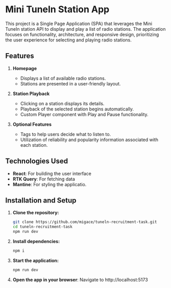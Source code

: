 # Mini TuneIn Station App

This project is a Single Page Application (SPA) that leverages the Mini TuneIn station API to display and play a list of radio stations. The application focuses on functionality, architecture, and responsive design, prioritizing the user experience for selecting and playing radio stations.

## Features

1. **Homepage**
   - Displays a list of available radio stations.
   - Stations are presented in a user-friendly layout.

2. **Station Playback**
   - Clicking on a station displays its details.
   - Playback of the selected station begins automatically.
   - Custom Player component with Play and Pause functionality.

3. **Optional Features**
   - Tags to help users decide what to listen to.
   - Utilization of reliability and popularity information associated with each station.

## Technologies Used

- **React**: For building the user interface
- **RTK Query**: For fetching data
- **Mantine**: For styling the applicatio.

## Installation and Setup

1. **Clone the repository:**
   ```sh
   git clone https://github.com/migace/tuneln-recruitment-task.git
   cd tuneln-recruitment-task
   npm run dev
   ```

2. **Install dependencies:**
    ```sh
    npm i
    ```

3. **Start the application:**
    ```sh
    npm run dev
    ```

2. **Open the app in your browser**:
Navigate to http://localhost:5173
